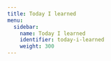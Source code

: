 ```yaml
---
title: Today I learned
menu:
  sidebar:
    name: Today I learned
    identifier: today-i-learned
    weight: 300
---
```

